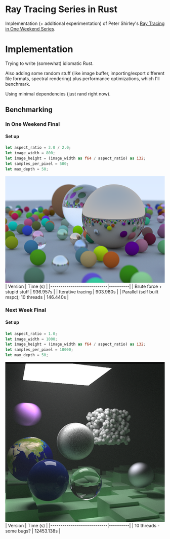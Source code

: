 # Ray Tracing Series in Rust

Implementation (+ additional experimentation) of Peter Shirley's [Ray Tracing in One Weekend Series](https://raytracing.github.io/).

# Implementation

Trying to write (somewhat) idiomatic Rust.

Also adding some random stuff (like image buffer, importing/export different file formats, spectral rendering) plus performance optimizations, which I'll benchmark.

Using minimal dependencies (just rand right now).

## Benchmarking
### In One Weekend Final
#### Set up
```Rust
let aspect_ratio = 3.0 / 2.0;
let image_width = 800;
let image_height = (image_width as f64 / aspect_ratio) as i32;
let samples_per_pixel = 500;
let max_depth = 50;
```
![Ray Tracing in One Week Final Image](/images/book1.png)
| Version                    | Time (s) |
|----------------------------|----------|
| Brute force + stupid stuff | 936.957s |
| Iterative tracing          | 903.980s |
| Parallel (self built mspc); 10 threads | 146.440s |

### Next Week Final
#### Set up
```Rust
let aspect_ratio = 1.0;
let image_width = 1000;
let image_height = (image_width as f64 / aspect_ratio) as i32;
let samples_per_pixel = 10000;
let max_depth = 50;
```
![Ray Tracing in One Week Final Image](/images/book2.png)
| Version                    | Time (s) |
|----------------------------|----------|
| 10 threads - some bugs? | 12453.138s |

